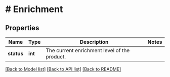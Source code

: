 # # Enrichment

## Properties

Name | Type | Description | Notes
------------ | ------------- | ------------- | -------------
**status** | **int** | The current enrichment level of the product. |

[[Back to Model list]](../../README.md#models) [[Back to API list]](../../README.md#endpoints) [[Back to README]](../../README.md)
